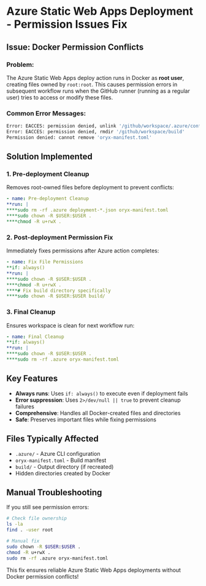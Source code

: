 # Azure Static Web Apps Deployment - Permission Issues Fix

## Issue: Docker Permission Conflicts

### Problem:
The Azure Static Web Apps deploy action runs in Docker as **root user**, creating files owned by `root:root`. This causes permission errors in subsequent workflow runs when the GitHub runner (running as a regular user) tries to access or modify these files.

### Common Error Messages:
```bash
Error: EACCES: permission denied, unlink '/github/workspace/.azure/config'
Error: EACCES: permission denied, rmdir '/github/workspace/build'
Permission denied: cannot remove 'oryx-manifest.toml'
```

## Solution Implemented

### 1. Pre-deployment Cleanup
Removes root-owned files before deployment to prevent conflicts:
```yaml
- name: Pre-deployment Cleanup
**run: |
****sudo rm -rf .azure deployment-*.json oryx-manifest.toml
****sudo chown -R $USER:$USER .
****chmod -R u+rwX .
```

### 2. Post-deployment Permission Fix
Immediately fixes permissions after Azure action completes:
```yaml
- name: Fix File Permissions
**if: always()
**run: |
****sudo chown -R $USER:$USER .
****chmod -R u+rwX .
****# Fix build directory specifically
****sudo chown -R $USER:$USER build/
```

### 3. Final Cleanup
Ensures workspace is clean for next workflow run:
```yaml
- name: Final Cleanup
**if: always()
**run: |
****sudo chown -R $USER:$USER .
****sudo rm -rf .azure oryx-manifest.toml
```

## Key Features

- **Always runs**: Uses `if: always()` to execute even if deployment fails
- **Error suppression**: Uses `2>/dev/null || true` to prevent cleanup failures
- **Comprehensive**: Handles all Docker-created files and directories
- **Safe**: Preserves important files while fixing permissions

## Files Typically Affected
- `.azure/` - Azure CLI configuration
- `oryx-manifest.toml` - Build manifest
- `build/` - Output directory (if recreated)
- Hidden directories created by Docker

## Manual Troubleshooting

If you still see permission errors:

```bash
# Check file ownership
ls -la
find . -user root

# Manual fix
sudo chown -R $USER:$USER .
chmod -R u+rwX .
sudo rm -rf .azure oryx-manifest.toml
```

This fix ensures reliable Azure Static Web Apps deployments without Docker permission conflicts! 